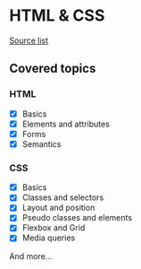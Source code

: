 # HTML & CSS

[Source list](../../Sources/README.md)

## Covered topics
### HTML
- [x] Basics
- [x] Elements and attributes
- [x] Forms
- [x] Semantics

### CSS
- [x] Basics
- [x] Classes and selectors
- [x] Layout and position
- [x] Pseudo classes and elements
- [x] Flexbox and Grid
- [x] Media queries

And more...